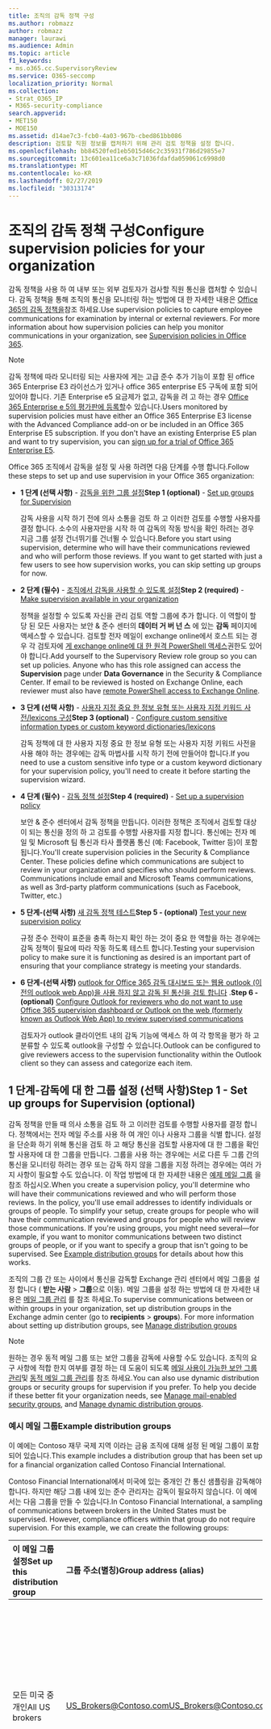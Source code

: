 ```yaml
---
title: 조직의 감독 정책 구성
ms.author: robmazz
author: robmazz
manager: laurawi
ms.audience: Admin
ms.topic: article
f1_keywords:
- ms.o365.cc.SupervisoryReview
ms.service: O365-seccomp
localization_priority: Normal
ms.collection:
- Strat_O365_IP
- M365-security-compliance
search.appverid:
- MET150
- MOE150
ms.assetid: d14ae7c3-fcb0-4a03-967b-cbed861bb086
description: 검토할 직원 정보를 캡처하기 위해 관리 검토 정책을 설정 합니다.
ms.openlocfilehash: bb84520fed1eb5015d46c2c35931f786d29855e7
ms.sourcegitcommit: 13c601ea11ce6a3c71036fdafda059061c6998d0
ms.translationtype: MT
ms.contentlocale: ko-KR
ms.lasthandoff: 02/27/2019
ms.locfileid: "30313174"
---
```

# <a name="configure-supervision-policies-for-your-organization"></a><span data-ttu-id="65161-103">조직의 감독 정책 구성</span><span class="sxs-lookup"><span data-stu-id="65161-103">Configure supervision policies for your organization</span></span>

<span data-ttu-id="65161-p101">감독 정책을 사용 하 여 내부 또는 외부 검토자가 검사할 직원 통신을 캡처할 수 있습니다. 감독 정책을 통해 조직의 통신을 모니터링 하는 방법에 대 한 자세한 내용은 [Office 365의 감독 정책을](supervision-policies.md)참조 하세요.</span><span class="sxs-lookup"><span data-stu-id="65161-p101">Use supervision policies to capture employee communications for examination by internal or external reviewers. For more information about how supervision policies can help you monitor communications in your organization, see [Supervision policies in Office 365](supervision-policies.md).</span></span>

> [!NOTE]
> <span data-ttu-id="65161-p102">감독 정책에 따라 모니터링 되는 사용자에 게는 고급 준수 추가 기능이 포함 된 office 365 Enterprise E3 라이선스가 있거나 office 365 enterprise E5 구독에 포함 되어 있어야 합니다. 기존 Enterprise e5 요금제가 없고, 감독을 려 고 하는 경우 [Office 365 Enterprise e 5의 평가판에 등록할](https://go.microsoft.com/fwlink/p/?LinkID=698279)수 있습니다.</span><span class="sxs-lookup"><span data-stu-id="65161-p102">Users monitored by supervision policies must have either an Office 365 Enterprise E3 license with the Advanced Compliance add-on or be included in an Office 365 Enterprise E5 subscription. If you don't have an existing Enterprise E5 plan and want to try supervision, you can [sign up for a trial of Office 365 Enterprise E5](https://go.microsoft.com/fwlink/p/?LinkID=698279).</span></span>
  
<span data-ttu-id="65161-108">Office 365 조직에서 감독을 설정 및 사용 하려면 다음 단계를 수행 합니다.</span><span class="sxs-lookup"><span data-stu-id="65161-108">Follow these steps to set up and use supervision in your Office 365 organization:</span></span>
  
- <span data-ttu-id="65161-109">**1 단계 (선택 사항)** - [감독을 위한 그룹 설정](configure-supervision-policies.md#exampledist)</span><span class="sxs-lookup"><span data-stu-id="65161-109">**Step 1 (optional)** - [Set up groups for Supervision](configure-supervision-policies.md#exampledist)</span></span>

    <span data-ttu-id="65161-p103">감독 사용을 시작 하기 전에 의사 소통을 검토 하 고 이러한 검토를 수행할 사용자를 결정 합니다. 소수의 사용자만을 시작 하 여 감독의 작동 방식을 확인 하려는 경우 지금 그룹 설정 건너뛰기를 건너뛸 수 있습니다.</span><span class="sxs-lookup"><span data-stu-id="65161-p103">Before you start using supervision, determine who will have their communications reviewed and who will perform those reviews. If you want to get started with just a few users to see how supervision works, you can skip setting up groups for now.</span></span>

- <span data-ttu-id="65161-112">**2 단계 (필수)** - [조직에서 감독을 사용할 수 있도록 설정](configure-supervision-policies.md#MakeAvailable)</span><span class="sxs-lookup"><span data-stu-id="65161-112">**Step 2 (required)** - [Make supervision available in your organization](configure-supervision-policies.md#MakeAvailable)</span></span>

    <span data-ttu-id="65161-p104">정책을 설정할 수 있도록 자신을 관리 검토 역할 그룹에 추가 합니다. 이 역할이 할당 된 모든 사용자는 보안 & 준수 센터의 **데이터 거 버 넌 스** 에 있는 **감독** 페이지에 액세스할 수 있습니다. 검토할 전자 메일이 exchange online에서 호스트 되는 경우 각 검토자에 [게 exchange online에 대 한 원격 PowerShell 액세스](https://docs.microsoft.com/powershell/exchange/exchange-online/disable-access-to-exchange-online-powershell)권한도 있어야 합니다.</span><span class="sxs-lookup"><span data-stu-id="65161-p104">Add yourself to the Supervisory Review role group so you can set up policies. Anyone who has this role assigned can access the **Supervision** page under **Data Governance** in the Security & Compliance Center. If email to be reviewed is hosted on Exchange Online, each reviewer must also have [remote PowerShell access to Exchange Online](https://docs.microsoft.com/powershell/exchange/exchange-online/disable-access-to-exchange-online-powershell).</span></span>

- <span data-ttu-id="65161-116">**3 단계 (선택 사항)** - [사용자 지정 중요 한 정보 유형 또는 사용자 지정 키워드 사전/lexicons 구성](configure-supervision-policies.md#sensitiveinfo)</span><span class="sxs-lookup"><span data-stu-id="65161-116">**Step 3 (optional)** - [Configure custom sensitive information types or custom keyword dictionaries/lexicons](configure-supervision-policies.md#sensitiveinfo)</span></span>

    <span data-ttu-id="65161-117">감독 정책에 대 한 사용자 지정 중요 한 정보 유형 또는 사용자 지정 키워드 사전을 사용 해야 하는 경우에는 감독 마법사를 시작 하기 전에 만들어야 합니다.</span><span class="sxs-lookup"><span data-stu-id="65161-117">If you need to use a custom sensitive info type or a custom keyword dictionary for your supervision policy, you'll need to create it before starting the supervision wizard.</span></span>

- <span data-ttu-id="65161-118">**4 단계 (필수)** - [감독 정책 설정](configure-supervision-policies.md#setupsuper)</span><span class="sxs-lookup"><span data-stu-id="65161-118">**Step 4 (required)** - [Set up a supervision policy](configure-supervision-policies.md#setupsuper)</span></span>

    <span data-ttu-id="65161-p105">보안 & 준수 센터에서 감독 정책을 만듭니다. 이러한 정책은 조직에서 검토할 대상이 되는 통신을 정의 하 고 검토를 수행할 사용자를 지정 합니다. 통신에는 전자 메일 및 Microsoft 팀 통신과 타사 플랫폼 통신 (예: Facebook, Twitter 등)이 포함 됩니다.</span><span class="sxs-lookup"><span data-stu-id="65161-p105">You'll create supervision policies in the Security & Compliance Center. These policies define which communications are subject to review in your organization and specifies who should perform reviews. Communications include email and Microsoft Teams communications, as well as 3rd-party platform communications (such as Facebook, Twitter, etc.)</span></span>

- <span data-ttu-id="65161-122">**5 단계-(선택 사항)** [새 감독 정책 테스트](configure-supervision-policies.md#TestPolicy)</span><span class="sxs-lookup"><span data-stu-id="65161-122">**Step 5 - (optional)** [Test your new supervision policy](configure-supervision-policies.md#TestPolicy)</span></span>

    <span data-ttu-id="65161-123">규정 준수 전략이 표준을 충족 하는지 확인 하는 것이 중요 한 역할을 하는 경우에는 감독 정책이 필요에 따라 작동 하도록 테스트 합니다.</span><span class="sxs-lookup"><span data-stu-id="65161-123">Testing your supervision policy to make sure it is functioning as desired is an important part of ensuring that your compliance strategy is meeting your standards.</span></span>

- <span data-ttu-id="65161-124">**6 단계-(선택 사항)** [outlook for Office 365 감독 대시보드 또는 웹용 outlook (이전의 outlook web App)을 사용 하지 않고 감독 된 통신을 검토 합니다](configure-supervision-policies.md#UseOutlook) .</span><span class="sxs-lookup"><span data-stu-id="65161-124">**Step 6 - (optional)** [Configure Outlook for reviewers who do not want to use Office 365 supervision dashboard or Outlook on the web (formerly known as Outlook Web App) to review supervised communications](configure-supervision-policies.md#UseOutlook)</span></span>

    <span data-ttu-id="65161-125">검토자가 outlook 클라이언트 내의 감독 기능에 액세스 하 여 각 항목을 평가 하 고 분류할 수 있도록 outlook을 구성할 수 있습니다.</span><span class="sxs-lookup"><span data-stu-id="65161-125">Outlook can be configured to give reviewers access to the supervision functionality within the Outlook client so they can assess and categorize each item.</span></span>

<span data-ttu-id="65161-126"><a name="exampledist"> </a></span><span class="sxs-lookup"><span data-stu-id="65161-126"></span></span>

## <a name="step-1---set-up-groups-for-supervision-optional"></a><span data-ttu-id="65161-127">1 단계-감독에 대 한 그룹 설정 (선택 사항)</span><span class="sxs-lookup"><span data-stu-id="65161-127">Step 1 - Set up groups for Supervision (optional)</span></span>

 <span data-ttu-id="65161-p106">감독 정책을 만들 때 의사 소통을 검토 하 고 이러한 검토를 수행할 사용자를 결정 합니다. 정책에서는 전자 메일 주소를 사용 하 여 개인 이나 사용자 그룹을 식별 합니다. 설정을 단순화 하기 위해 통신을 검토 하 고 해당 통신을 검토할 사용자에 대 한 그룹을 확인할 사용자에 대 한 그룹을 만듭니다. 그룹을 사용 하는 경우에는 서로 다른 두 그룹 간의 통신을 모니터링 하려는 경우 또는 감독 하지 않을 그룹을 지정 하려는 경우에는 여러 가지 사항이 필요할 수도 있습니다. 이 작업 방법에 대 한 자세한 내용은 [예제 메일 그룹](configure-supervision-policies.md#GroupExample) 을 참조 하십시오.</span><span class="sxs-lookup"><span data-stu-id="65161-p106">When you create a supervision policy, you'll determine who will have their communications reviewed and who will perform those reviews. In the policy, you'll use email addresses to identify individuals or groups of people. To simplify your setup, create groups for people who will have their communication reviewed and groups for people who will review those communications. If you're using groups, you might need several—for example, if you want to monitor communications between two distinct groups of people, or if you want to specify a group that isn't going to be supervised. See [Example distribution groups](configure-supervision-policies.md#GroupExample) for details about how this works.</span></span>
  
<span data-ttu-id="65161-p107">조직의 그룹 간 또는 사이에서 통신을 감독할 Exchange 관리 센터에서 메일 그룹을 설정 합니다 ( **받는 사람** \> **그룹**으로 이동). 메일 그룹을 설정 하는 방법에 대 한 자세한 내용은 [메일 그룹 관리](http://go.microsoft.com/fwlink/?LinkId=613635) 를 참조 하세요.</span><span class="sxs-lookup"><span data-stu-id="65161-p107">To supervise communications between or within groups in your organization, set up distribution groups in the Exchange admin center (go to **recipients** \> **groups**). For more information about setting up distribution groups, see [Manage distribution groups](http://go.microsoft.com/fwlink/?LinkId=613635)</span></span>
  
> [!NOTE]
> <span data-ttu-id="65161-p108">원하는 경우 동적 메일 그룹 또는 보안 그룹을 감독에 사용할 수도 있습니다. 조직의 요구 사항에 적합 한지 여부를 결정 하는 데 도움이 되도록 [메일 사용이 가능한 보안 그룹 관리](http://go.microsoft.com/fwlink/?LinkId=627033)및 [동적 메일 그룹 관리](http://go.microsoft.com/fwlink/?LinkId=627058)를 참조 하세요.</span><span class="sxs-lookup"><span data-stu-id="65161-p108">You can also use dynamic distribution groups or security groups for supervision if you prefer. To help you decide if these better fit your organization needs, see [Manage mail-enabled security groups](http://go.microsoft.com/fwlink/?LinkId=627033), and [Manage dynamic distribution groups](http://go.microsoft.com/fwlink/?LinkId=627058).</span></span>
  
<span data-ttu-id="65161-137"><a name="GroupExample"> </a></span><span class="sxs-lookup"><span data-stu-id="65161-137"></span></span>

### <a name="example-distribution-groups"></a><span data-ttu-id="65161-138">예시 메일 그룹</span><span class="sxs-lookup"><span data-stu-id="65161-138">Example distribution groups</span></span>

<span data-ttu-id="65161-139">이 예에는 Contoso 재무 국제 지역 이라는 금융 조직에 대해 설정 된 메일 그룹이 포함 되어 있습니다.</span><span class="sxs-lookup"><span data-stu-id="65161-139">This example includes a distribution group that has been set up for a financial organization called Contoso Financial International.</span></span>
  
<span data-ttu-id="65161-p109">Contoso Financial International에서 미국에 있는 중개인 간 통신 샘플링을 감독해야 합니다. 하지만 해당 그룹 내에 있는 준수 관리자는 감독이 필요하지 않습니다. 이 예에서는 다음 그룹을 만들 수 있습니다.</span><span class="sxs-lookup"><span data-stu-id="65161-p109">In Contoso Financial International, a sampling of communications between brokers in the United States must be supervised. However, compliance officers within that group do not require supervision. For this example, we can create the following groups:</span></span>
  
|<span data-ttu-id="65161-143">**이 메일 그룹 설정**</span><span class="sxs-lookup"><span data-stu-id="65161-143">**Set up this distribution group**</span></span>|<span data-ttu-id="65161-144">**그룹 주소(별칭)**</span><span class="sxs-lookup"><span data-stu-id="65161-144">**Group address (alias)**</span></span>|<span data-ttu-id="65161-145">**설명**</span><span class="sxs-lookup"><span data-stu-id="65161-145">**Description**</span></span>|
|:-----|:-----|:-----|
|<span data-ttu-id="65161-146">모든 미국 중개인</span><span class="sxs-lookup"><span data-stu-id="65161-146">All US brokers</span></span> | <span data-ttu-id="65161-147">US_Brokers@Contoso.com</span><span class="sxs-lookup"><span data-stu-id="65161-147">US_Brokers@Contoso.com</span></span> | <span data-ttu-id="65161-148">이 그룹에는 Contoso에서 근무하는 모든 미국 중개인에 대한 전자 메일 주소가 포함되어 있습니다.</span><span class="sxs-lookup"><span data-stu-id="65161-148">This group includes email addresses for all US-based brokers who work for Contoso.</span></span> |
| <span data-ttu-id="65161-149">모든 미국 준수 관리자</span><span class="sxs-lookup"><span data-stu-id="65161-149">All US compliance officers</span></span> | <span data-ttu-id="65161-150">US_Compliance@Contoso.com</span><span class="sxs-lookup"><span data-stu-id="65161-150">US_Compliance@Contoso.com</span></span>  | <span data-ttu-id="65161-p110">이 그룹에는 Contoso에서 근무 하는 모든 미국 기반 규정 준수 관리자의 전자 메일 주소가 포함 됩니다. 이 그룹은 모든 미국 기반 브로커의 하위 집합 이므로이 별칭을 사용 하 여 감독 정책에서 규정 준수 관리자를 제외할 수 있습니다.</span><span class="sxs-lookup"><span data-stu-id="65161-p110">This group includes email addresses for all US-based compliance officers who work for Contoso. Because this group is a subset of all US-based brokers, you can use this alias to exempt compliance officers from a supervision policy.</span></span> |
  
<span data-ttu-id="65161-153"><a name="MakeAvailable"> </a></span><span class="sxs-lookup"><span data-stu-id="65161-153"></span></span>

## <a name="step-2---make-supervision-available-in-your-organization-required"></a><span data-ttu-id="65161-154">2 단계-조직에서 감독을 사용할 수 있도록 설정 (필수)</span><span class="sxs-lookup"><span data-stu-id="65161-154">Step 2 - Make supervision available in your organization (required)</span></span>

<span data-ttu-id="65161-155">보안 & 준수 센터에서 **감독** 을 메뉴 옵션으로 사용 하도록 설정 하려면 관리 검토 관리자 역할이 할당 되어야 합니다.</span><span class="sxs-lookup"><span data-stu-id="65161-155">To make **Supervision** available as a menu option in the Security & Compliance Center, you must be assigned the Supervisory Review Administrator role.</span></span>
  
<span data-ttu-id="65161-156">이렇게 하려면 자신을 관리 검토 역할 그룹의 구성원으로 추가 하거나 새 역할 그룹을 만들 수 있습니다.</span><span class="sxs-lookup"><span data-stu-id="65161-156">To do this, you can either add yourself as a member of the Supervisory Review role group, or you can create a new role group.</span></span>
  
### <a name="add-members-to-the-supervisory-review-role-group"></a><span data-ttu-id="65161-157">관리 검토 역할 그룹에 구성원 추가</span><span class="sxs-lookup"><span data-stu-id="65161-157">Add members to the Supervisory Review role group</span></span>

1. <span data-ttu-id="65161-158">Office 365 [https://protection.office.com](https://protection.office.com) 조직의 관리자 계정에 대 한 자격 증명을 사용 하 여 로그인 합니다.</span><span class="sxs-lookup"><span data-stu-id="65161-158">Sign into [https://protection.office.com](https://protection.office.com) using credentials for an admin account in your Office 365 organization.</span></span>

2. <span data-ttu-id="65161-159">보안 & 준수 센터에서 **사용 권한**으로 이동 합니다.</span><span class="sxs-lookup"><span data-stu-id="65161-159">In the Security & Compliance Center, go to **Permissions**.</span></span>

3. <span data-ttu-id="65161-160">**관리 검토** 역할 그룹을 선택한 다음 편집 아이콘을 클릭 합니다.</span><span class="sxs-lookup"><span data-stu-id="65161-160">Select the **Supervisory Review** role group and then click the Edit icon.</span></span>

4. <span data-ttu-id="65161-161">**구성원** 섹션에서 조직에 대 한 감독을 관리 하려는 사용자를 추가 합니다.</span><span class="sxs-lookup"><span data-stu-id="65161-161">In the **Members** section, add the people who you want to manage supervision for your organization.</span></span>

### <a name="create-a-new-role-group"></a><span data-ttu-id="65161-162">새 역할 그룹 만들기</span><span class="sxs-lookup"><span data-stu-id="65161-162">Create a new role group</span></span>

1. <span data-ttu-id="65161-163">Office 365 [https://protection.office.com](https://protection.office.com) 조직의 관리자 계정에 대 한 자격 증명을 사용 하 여 로그인 합니다.</span><span class="sxs-lookup"><span data-stu-id="65161-163">Sign into [https://protection.office.com](https://protection.office.com) using credentials for an admin account in your Office 365 organization.</span></span>

2. <span data-ttu-id="65161-164">보안 & 준수 센터에서 **사용 권한** 으로 이동한 다음 추가 (**+**)를 클릭 합니다.</span><span class="sxs-lookup"><span data-stu-id="65161-164">In the Security & Compliance Center, go to **Permissions** and then click Add (**+**).</span></span>

3. <span data-ttu-id="65161-p111">**역할** 섹션에서 추가 (**+**)를 클릭 하 고 아래로 스크롤하여 **관리 검토 관리자**를 선택 합니다. 이 역할을 역할 그룹에 추가 합니다.</span><span class="sxs-lookup"><span data-stu-id="65161-p111">In the **Roles** section, click Add (**+**) and scroll down to **Supervisory Review Administrator**. Add this role to the role group.</span></span>

4. <span data-ttu-id="65161-167">**구성원** 섹션에서 조직에 대 한 감독을 관리 하려는 사용자를 추가 합니다.</span><span class="sxs-lookup"><span data-stu-id="65161-167">In the **Members** section, add the people who you want to manage supervision for your organization.</span></span>

<span data-ttu-id="65161-168">역할 그룹 및 사용 권한에 대 한 자세한 내용은 [Office 365 보안 &amp; 및 준수 센터의 사용 권한을](permissions-in-the-security-and-compliance-center.md)참조 하세요.</span><span class="sxs-lookup"><span data-stu-id="65161-168">For more information about role groups and permissions, see [Permissions in the Office 365 Security &amp; Compliance Center](permissions-in-the-security-and-compliance-center.md).</span></span>

### <a name="enable-remote-powershell-access-for-reviewers-if-email-is-hosted-on-exchange-online"></a><span data-ttu-id="65161-169">검토자에 대해 원격 PowerShell 액세스 사용 (전자 메일이 Exchange Online에서 호스트 되는 경우)</span><span class="sxs-lookup"><span data-stu-id="65161-169">Enable remote PowerShell access for reviewers (if email is hosted on Exchange Online)</span></span>

1. <span data-ttu-id="65161-170">[사용 또는 사용 안 함 Exchange Online PowerShell](https://docs.microsoft.com/powershell/exchange/exchange-online/disable-access-to-exchange-online-powershell)에 대 한 지침을 따릅니다.</span><span class="sxs-lookup"><span data-stu-id="65161-170">Follow the guidance in [Enable or disable access to Exchange Online PowerShell](https://docs.microsoft.com/powershell/exchange/exchange-online/disable-access-to-exchange-online-powershell).</span></span>

<span data-ttu-id="65161-171"><a name="sensitiveinfo"> </a></span><span class="sxs-lookup"><span data-stu-id="65161-171"></span></span>
  
## <a name="step-3---create-custom-sensitive-information-types-or-custom-keyword-dictionaries-optional"></a><span data-ttu-id="65161-172">3 단계-사용자 지정 중요 한 정보 유형 또는 사용자 지정 키워드 사전 만들기 (선택 사항)</span><span class="sxs-lookup"><span data-stu-id="65161-172">Step 3 - Create custom sensitive information types or custom keyword dictionaries (optional)</span></span>

<span data-ttu-id="65161-173">감독 정책 마법사에서 기존 사용자 지정 중요 한 정보 유형 또는 사용자 지정 키워드 사전을 선택 하려면 먼저 필요한 경우 이러한 항목을 만들어야 합니다.</span><span class="sxs-lookup"><span data-stu-id="65161-173">In order to pick from existing custom sensitive information types or custom keyword dictionaries in the supervision policy wizard, you first need to create these items if needed.</span></span>

### <a name="create-custom-sensitive-information-types"></a><span data-ttu-id="65161-174">사용자 지정 중요 한 정보 유형 만들기</span><span class="sxs-lookup"><span data-stu-id="65161-174">Create custom sensitive information types</span></span>

1. <span data-ttu-id="65161-p112">Office 365 Security & 준수 센터에서 새 중요 한 정보 유형을 만듭니다. **중요 한 정보** 유형 **분류** \> 로 이동 하 여 **새 중요 한 정보 유형 마법사**의 단계를 따릅니다. 여기에서 다음을 수행 합니다.</span><span class="sxs-lookup"><span data-stu-id="65161-p112">Create a new sensitive information type in the Office 365 Security & Compliance Center. Navigate to **Classifications** \> **Sensitive info types** and follow the steps in the **New sensitive info type wizard**. Here you will:</span></span>

    - <span data-ttu-id="65161-178">중요 한 정보 유형에 대 한 이름 및 설명 정의</span><span class="sxs-lookup"><span data-stu-id="65161-178">Define a name and description for the sensitive info type</span></span>
    - <span data-ttu-id="65161-179">근접성, 신뢰 수준 및 주 패턴 요소 정의</span><span class="sxs-lookup"><span data-stu-id="65161-179">Define the proximity, confidence level, and primary pattern elements</span></span>
    - <span data-ttu-id="65161-180">선택 항목 검토 및 중요 한 정보 유형 만들기</span><span class="sxs-lookup"><span data-stu-id="65161-180">Review your selections and create the sensitive info type</span></span>

    <span data-ttu-id="65161-181">자세한 내용은 [사용자 지정 중요 한 정보 유형 만들기](create-a-custom-sensitive-information-type.md)를 참조 하십시오.</span><span class="sxs-lookup"><span data-stu-id="65161-181">For more detailed information, see [Create a custom sensitive information type](create-a-custom-sensitive-information-type.md).</span></span>

### <a name="create-custom-keyword-dictionarylexicon"></a><span data-ttu-id="65161-182">사용자 지정 키워드 사전/어휘 만들기</span><span class="sxs-lookup"><span data-stu-id="65161-182">Create custom keyword dictionary/lexicon</span></span>

1. <span data-ttu-id="65161-p113">메모장과 같은 텍스트 편집기를 사용 하 여 감독 정책에서 모니터링할 키워드 용어를 포함 하는 새 파일을 만듭니다. 각 용어가 별도의 줄에 있는지 확인 하 고 파일을 **유니코드/u t f-16 (꼬마)** 형식으로 저장 합니다.</span><span class="sxs-lookup"><span data-stu-id="65161-p113">Using a text editor (like Notepad), create a new file that includes the keyword terms you'd like to monitor in a supervision policy. Make sure each term is on a separate line and save the file in the **Unicode/UTF-16 (Little Endian)** format.</span></span>
2. <span data-ttu-id="65161-p114">PowerShell을 사용 하 여 Office 365 테 넌 트에 키워드 파일을 가져옵니다. PowerShell을 사용 하 여 office 365에 연결 하려면 [connect to office 365 Security & 준수 센터 PowerShell](https://docs.microsoft.com/powershell/exchange/office-365-scc/connect-to-scc-powershell/connect-to-scc-powershell)를 참조 하세요.</span><span class="sxs-lookup"><span data-stu-id="65161-p114">Import the keyword file into your Office 365 tenant using PowerShell. To connect to Office 365 with PowerShell, see [Connect to Office 365 Security & Compliance Center PowerShell](https://docs.microsoft.com/powershell/exchange/office-365-scc/connect-to-scc-powershell/connect-to-scc-powershell).</span></span>

    <span data-ttu-id="65161-187">PowerShell을 사용 하 여 Office 365에 연결한 후에 키워드 사전을 가져오려면 다음 명령을 실행 합니다.</span><span class="sxs-lookup"><span data-stu-id="65161-187">After you've connected to Office 365 with PowerShell, run the following commands to import your keyword dictionary:</span></span>

    ```
    $fileData = Get-Content "your keyword path and file name" -Encoding Byte -ReadCount 0

    New-DlpKeywordDictionary -Name "Name for your keyword dictionary" -Description "optional description for your keyword dictionary" -FileData $fileData
    ```
    <span data-ttu-id="65161-188">자세한 내용은 [Create a keyword dictionary](create-a-keyword-dictionary.md)를 참조 하십시오.</span><span class="sxs-lookup"><span data-stu-id="65161-188">For more detailed information, see [Create a keyword dictionary](create-a-keyword-dictionary.md).</span></span>

3. <span data-ttu-id="65161-p115">Office 365 Security & 준수 센터에서 새 중요 한 정보 유형을 만듭니다. **중요 한 정보** 유형 **분류** \> 로 이동 하 여 **새 중요 한 정보 유형 마법사**의 단계를 따릅니다. 여기에서 다음을 수행 합니다.</span><span class="sxs-lookup"><span data-stu-id="65161-p115">Create a new sensitive information type in the Office 365 Security & Compliance Center. Navigate to **Classifications** \> **Sensitive info types** and follow the steps in the **New sensitive info type wizard**. Here you will:</span></span>

    - <span data-ttu-id="65161-192">중요 한 정보 유형에 대 한 이름 및 설명 정의</span><span class="sxs-lookup"><span data-stu-id="65161-192">Define a name and description for the sensitive info type</span></span>
    - <span data-ttu-id="65161-193">일치 요소에 대 한 요구 사항으로 사용자 지정 사전 추가</span><span class="sxs-lookup"><span data-stu-id="65161-193">Add your custom dictionary as a requirement for the matching element</span></span>
    - <span data-ttu-id="65161-194">선택 항목 검토 및 중요 한 정보 유형 만들기</span><span class="sxs-lookup"><span data-stu-id="65161-194">Review your selections and create the sensitive info type</span></span>

    <span data-ttu-id="65161-195">사용자 지정 사전/어휘를 만든 후에는 [DlpKeywordDictionary](https://docs.microsoft.com/powershell/module/exchange/policy-and-compliance-dlp/get-dlpkeyworddictionary) cmdlet을 사용 하 여 구성 된 키워드를 보거나 [DlpKeywordDictionary](https://docs.microsoft.com/powershell/module/exchange/policy-and-compliance-dlp/set-dlpkeyworddictionary) cmdlet을 사용 하 여 용어를 추가 및 제거할 수 있습니다.</span><span class="sxs-lookup"><span data-stu-id="65161-195">After the custom dictionary/lexicon is created, you can view the configured keywords using the [Get-DlpKeywordDictionary](https://docs.microsoft.com/powershell/module/exchange/policy-and-compliance-dlp/get-dlpkeyworddictionary) cmdlet or add and remove terms using the [Set-DlpKeywordDictionary](https://docs.microsoft.com/powershell/module/exchange/policy-and-compliance-dlp/set-dlpkeyworddictionary) cmdlet.</span></span>

    <span data-ttu-id="65161-196">자세한 내용은 [사용자 지정 중요 한 정보 유형 만들기](create-a-custom-sensitive-information-type.md)를 참조 하십시오.</span><span class="sxs-lookup"><span data-stu-id="65161-196">For more detailed information, see [Create a custom sensitive information type](create-a-custom-sensitive-information-type.md).</span></span>

<span data-ttu-id="65161-197"><a name="setupsuper"> </a></span><span class="sxs-lookup"><span data-stu-id="65161-197"></span></span>

## <a name="step-4---set-up-a-supervision-policy-required"></a><span data-ttu-id="65161-198">4 단계-감독 정책 설정 (필수)</span><span class="sxs-lookup"><span data-stu-id="65161-198">Step 4 - Set up a supervision policy (required)</span></span>
  
1. <span data-ttu-id="65161-199">Office 365 [https://protection.office.com](https://protection.office.com) 조직의 관리자 계정에 대 한 자격 증명을 사용 하 여 로그인 합니다.</span><span class="sxs-lookup"><span data-stu-id="65161-199">Sign into [https://protection.office.com](https://protection.office.com) using credentials for an admin account in your Office 365 organization.</span></span>

2. <span data-ttu-id="65161-200">보안 & 준수 센터에서 **감독**을 선택 합니다.</span><span class="sxs-lookup"><span data-stu-id="65161-200">In the Security & Compliance Center, select **Supervision**.</span></span>
  
3. <span data-ttu-id="65161-p116">**만들기** 를 선택 하 고 마법사의 지시에 따라 다음과 같은 정책 페이지를 설정 합니다. 마법사를 사용 하 여 다음을 수행할 수 있습니다.</span><span class="sxs-lookup"><span data-stu-id="65161-p116">Select **Create** and then follow the wizard to set up the following pages of the policy. Using the wizard, you will:</span></span>

    - <span data-ttu-id="65161-203">정책에 이름과 설명을 지정 합니다.</span><span class="sxs-lookup"><span data-stu-id="65161-203">Give the policy a name and description.</span></span>
    - <span data-ttu-id="65161-204">제외할 사용자 또는 그룹 선택을 비롯 하 여 감독할 사용자 또는 그룹을 선택 합니다.</span><span class="sxs-lookup"><span data-stu-id="65161-204">Choose the users or groups to supervise, including choosing users or groups you'd like to exclude.</span></span>
    - <span data-ttu-id="65161-205">감독 정책 조건을 정의 합니다.</span><span class="sxs-lookup"><span data-stu-id="65161-205">Define the supervision policy conditions.</span></span>
    - <span data-ttu-id="65161-p117">중요 한 정보 유형을 포함 하 고 싶은 경우 선택 합니다. 여기에서 기본 및 사용자 지정 중요 한 정보 유형을 선택할 수 있습니다.</span><span class="sxs-lookup"><span data-stu-id="65161-p117">Choose if you'd like to include sensitive information types. This is where you can select default and custom sensitive info types.</span></span>
    - <span data-ttu-id="65161-208">검토할 통신의 비율을 정의 합니다.</span><span class="sxs-lookup"><span data-stu-id="65161-208">Define the percentage of communications to review.</span></span>
    - <span data-ttu-id="65161-p118">정책에 대 한 검토자를 선택 합니다. 검토자는 개별 사용자 또는 [메일 사용이 가능한 보안 그룹이](https://docs.microsoft.com/Exchange/recipients-in-exchange-online/manage-mail-enabled-security-groups#create-a-mail-enabled-security-group)될 수 있습니다.</span><span class="sxs-lookup"><span data-stu-id="65161-p118">Choose the reviewers for the policy. Reviewers can be individual users or [mail-enabled security groups](https://docs.microsoft.com/Exchange/recipients-in-exchange-online/manage-mail-enabled-security-groups#create-a-mail-enabled-security-group).</span></span>
    - <span data-ttu-id="65161-211">정책 선택을 검토 하 고 정책을 만듭니다.</span><span class="sxs-lookup"><span data-stu-id="65161-211">Review your policy selections and create the policy.</span></span>

<span data-ttu-id="65161-212"><a name="TestPolicy"> </a></span><span class="sxs-lookup"><span data-stu-id="65161-212"></span></span>

## <a name="step-5---test-your-supervision-policy-optional"></a><span data-ttu-id="65161-213">5 단계-감독 정책 테스트 (선택 사항)</span><span class="sxs-lookup"><span data-stu-id="65161-213">Step 5 - Test your supervision policy (optional)</span></span>

<span data-ttu-id="65161-p119">감독 정책을 만든 후에는 테스트를 통해 정의한 조건이 정책에 의해 적절 하 게 적용 되는지 확인 하는 것이 좋습니다. 또한 감독 정책에 중요 한 정보 유형이 포함 되어 있는 경우 [DLP (데이터 손실 방지) 정책을 테스트할](create-test-tune-dlp-policy.md) 수도 있습니다. 다음 단계에 따라 감독 정책을 테스트 합니다.</span><span class="sxs-lookup"><span data-stu-id="65161-p119">After you create a supervision policy, it's a good idea to test to make sure that the conditions you defined are being properly enforced by the policy. You may also want to [test your data loss prevention (DLP) policies](create-test-tune-dlp-policy.md) if your supervision policies include sensitive information types. Follow the steps below to test your supervision policy:</span></span>

1. <span data-ttu-id="65161-217">테스트할 정책에 정의 된 감독 된 사용자로 로그인 한 전자 메일 클라이언트 또는 Microsoft 팀을 엽니다.</span><span class="sxs-lookup"><span data-stu-id="65161-217">Open an email client or Microsoft Teams logged in as a supervised user defined in the policy you want to test.</span></span>
2. <span data-ttu-id="65161-p120">감독 정책에 정의한 기준을 충족 하는 전자 메일 또는 Microsoft 팀 채팅을 보냅니다. 키워드, 첨부 파일 크기, 도메인 등이 될 수 있습니다. 정책에서 구성 된 조건부 설정이 너무 제한적 이거나 너무 lenient 인지 확인 합니다.</span><span class="sxs-lookup"><span data-stu-id="65161-p120">Send an email or Microsoft Teams chat that meets the criteria you've defined in the supervision policy. This can be a keyword, attachment size, domain, etc. Make sure you determine if your configured conditional settings in the policy is too restrictive or too lenient.</span></span>

    > [!Note]
    > <span data-ttu-id="65161-p121">정의 된 정책이 적용 되는 전자 메일은 거의 실시간으로 처리 되며 정책이 구성 된 직후에 테스트할 수 있습니다. Microsoft 팀의 채팅에는 정책에서 전체 프로세스를 수행 하는 데 최대 24 시간이 걸릴 수 있습니다.</span><span class="sxs-lookup"><span data-stu-id="65161-p121">Emails subject to defined policies are processed in near real-time and can be tested immediately after the policy is configured. Chats in Microsoft Teams can take up to 24 hours to fully process in a policy.</span></span> 

3. <span data-ttu-id="65161-p122">감독 정책에 지정 된 검토자로 Office 365 테 넌 트에 로그인 합니다. *사용자 지정 정책이* > **열려** 있는 **감독** > 을 탐색 하 여 정책에 대 한 보고서를 확인 합니다.</span><span class="sxs-lookup"><span data-stu-id="65161-p122">Log into your Office 365 tenant as a reviewer designated in the supervision policy. Navigate to **Supervision** > *Your Custom Policy* > **Open** to view the report for the policy.</span></span>

<span data-ttu-id="65161-224"><a name="UseOutlook"> </a></span><span class="sxs-lookup"><span data-stu-id="65161-224"></span></span>

## <a name="step-6---configure-outlook-for-reviewers-optional"></a><span data-ttu-id="65161-225">6 단계-Outlook for 검토자별로 구성 (선택 사항)</span><span class="sxs-lookup"><span data-stu-id="65161-225">Step 6 - Configure Outlook for reviewers (optional)</span></span>

<span data-ttu-id="65161-226">Office 365에서 감독 대시보드를 사용 하 여 통신을 검토 하는 대신 outlook을 사용 하려는 검토자는 자신의 outlook 클라이언트를 구성 해야 합니다.</span><span class="sxs-lookup"><span data-stu-id="65161-226">Reviewers that want to use Outlook instead of using the Supervision dashboard in Office 365 to review communications must configure their Outlook client.</span></span>

### <a name="step-1-copy-the-address-for-the-supervision-mailbox"></a><span data-ttu-id="65161-227">1 단계: 감독 사서함의 주소 복사</span><span class="sxs-lookup"><span data-stu-id="65161-227">Step 1: Copy the address for the supervision mailbox</span></span>

<span data-ttu-id="65161-228">웹용 outlook 데스크톱 또는 outlook에 대 한 검토를 구성 하려면 감독 정책 설정의 일부로 만들어진 감독 사서함의 주소가 필요 합니다.</span><span class="sxs-lookup"><span data-stu-id="65161-228">To configure review for Outlook desktop or Outlook for the web, you'll need the address for the supervision mailbox that was created as part of the supervision policy setup.</span></span>
  
> [!NOTE]
> <span data-ttu-id="65161-229">다른 사용자가 정책을 만든 경우이 주소에서 추가 기능을 설치 하도록 요청 받아야 합니다.</span><span class="sxs-lookup"><span data-stu-id="65161-229">If someone else created the policy, you'll need to get this address from them to install the add-in.</span></span>

 <span data-ttu-id="65161-230">**감독 사서함 주소를 찾으려면**</span><span class="sxs-lookup"><span data-stu-id="65161-230">**To find the supervision mailbox address**</span></span>
  
1. <span data-ttu-id="65161-231">Office 365 조직의 관리자 계정에 대 한 자격 증명을 사용 하 여 [ &amp; 보안 및 준수 센터](https://protection.office.com) 에 로그인 합니다.</span><span class="sxs-lookup"><span data-stu-id="65161-231">Sign into the [Security &amp; Compliance Center](https://protection.office.com) using credentials for an admin account in your Office 365 organization.</span></span>

2. <span data-ttu-id="65161-232">**감독**으로 이동 합니다.</span><span class="sxs-lookup"><span data-stu-id="65161-232">Go to **Supervision**.</span></span>

3. <span data-ttu-id="65161-233">검토할 통신을 모으는 감독 정책을 클릭 합니다.</span><span class="sxs-lookup"><span data-stu-id="65161-233">Click the supervision policy that's gathering the communications you want to review.</span></span>

4. <span data-ttu-id="65161-234">정책 세부 정보 플라이 아웃의 **감독 사서함**에서 주소를 복사 합니다.</span><span class="sxs-lookup"><span data-stu-id="65161-234">In the policy details flyout, under **Supervision mailbox**, copy the address.</span></span><br/><span data-ttu-id="65161-235">![감독 사서함 주소가 강조 표시 된 감독 정책의 세부 정보 플라이 아웃의 ' 감독 사서함 ' 섹션](media/71779d0e-4f01-4dd3-8234-5f9c30eeb067.jpg)</span><span class="sxs-lookup"><span data-stu-id="65161-235">![The 'Supervision Mailbox' section of a supervision policy's details flyout showing the supervision mailbox address highlighted](media/71779d0e-4f01-4dd3-8234-5f9c30eeb067.jpg)</span></span>
  
### <a name="step-2-configure-the-supervision-mailbox-for-outlook-access"></a><span data-ttu-id="65161-236">2 단계: Outlook 액세스를 위한 감독 사서함 구성</span><span class="sxs-lookup"><span data-stu-id="65161-236">Step 2: Configure the supervision mailbox for Outlook access</span></span>

<span data-ttu-id="65161-237">다음으로, Outlook을 메일 감독 사서함에 연결할 수 있도록 검토자가 몇 개의 Exchange Online PowerShell 명령을 실행 해야 합니다.</span><span class="sxs-lookup"><span data-stu-id="65161-237">Next, reviewers will need to run a couple Exchange Online PowerShell commands so they can connect Outlook to the supervision mailbox.</span></span>
  
1. <span data-ttu-id="65161-p123">Exchange Online PowerShell에 연결 합니다. [어떻게](https://docs.microsoft.com/powershell/exchange/exchange-online/connect-to-exchange-online-powershell/connect-to-exchange-online-powershell) 해야 합니까?</span><span class="sxs-lookup"><span data-stu-id="65161-p123">Connect to Exchange Online PowerShell. [How do I do this?](https://docs.microsoft.com/powershell/exchange/exchange-online/connect-to-exchange-online-powershell/connect-to-exchange-online-powershell)</span></span>

2. <span data-ttu-id="65161-240">다음 명령을 실행 하면 *SupervisoryReview {GUID} @domain onmicrosoft.com* 는 위의 1 단계에서 복사한 주소이 고 *사용자* 는 3 단계에서 감독 사서함에 연결할 검토자의 이름입니다.</span><span class="sxs-lookup"><span data-stu-id="65161-240">Run the following commands, where  *SupervisoryReview{GUID}@domain.onmicrosoft.com*  is the address you copied in Step 1 above, and  *User*  is the name of the reviewer who will be connecting to the supervision mailbox in Step 3.</span></span>

    ```Add-MailboxPermission "SupervisoryReview{GUID}@domain.onmicrosoft.com" -User <alias or email address of the account that has reviewer permissions to the supervision mailbox> -AccessRights FullAccess```

    ```Set-Mailbox "<SupervisoryReview{GUID}@domain.onmicrosoft.com>" -HiddenFromAddressListsEnabled: $false```

3. <span data-ttu-id="65161-241">아래 3 단계로 넘어가기 전까지 적어도 1 시간 이상 기다립니다.</span><span class="sxs-lookup"><span data-stu-id="65161-241">Wait at least an hour before moving on to Step 3 below.</span></span>

### <a name="step-3-create-an-outlook-profile-to-connect-to-the-supervision-mailbox"></a><span data-ttu-id="65161-242">3 단계: Outlook 프로필을 만들어 감독 사서함에 연결</span><span class="sxs-lookup"><span data-stu-id="65161-242">Step 3: Create an Outlook profile to connect to the supervision mailbox</span></span>

<span data-ttu-id="65161-243">마지막 단계에서 검토자는 Outlook 프로필을 만들어 감독 사서함에 연결 해야 합니다.</span><span class="sxs-lookup"><span data-stu-id="65161-243">For the final step, reviewers will need to create an Outlook profile to connect to the supervision mailbox.</span></span>

> [!NOTE]
> <span data-ttu-id="65161-p124">새 Outlook 프로필을 만들려면 Windows 제어판의 메일 설정을 사용 합니다. 이러한 설정에 액세스 하기 위해 수행 하는 경로는 사용 중인 windows 운영 체제 (windows 7, windows 8 또는 windows 10)와 설치 된 Outlook 버전에 따라 달라질 수 있습니다.</span><span class="sxs-lookup"><span data-stu-id="65161-p124">To create a new Outlook profile, you'll use the Mail settings in the Windows Control Panel. The path you take to get to these settings might depend on which Windows operating system (Windows 7, Windows 8, or Windows 10) you're using, and which version of Outlook is installed.</span></span>
  
1. <span data-ttu-id="65161-246">제어판을 열고 창 위쪽의 **검색** 상자에 **Mail**을 입력 합니다.</span><span class="sxs-lookup"><span data-stu-id="65161-246">Open the Control Panel, and in the **Search** box at the top of the window, type **Mail**.</span></span><br/><span data-ttu-id="65161-p125">(제어판을 표시 하는 방법에 대 한 자세한 내용을 확인 하세요. [제어판은 무엇 인가요?](https://support.microsoft.com/help/13764/windows-where-is-control-panel)를 참조 하세요.</span><span class="sxs-lookup"><span data-stu-id="65161-p125">(Not sure how to get to the Control Panel? See [Where is Control Panel?](https://support.microsoft.com/help/13764/windows-where-is-control-panel))</span></span>
  
2. <span data-ttu-id="65161-249">**메일** 앱을 엽니다.</span><span class="sxs-lookup"><span data-stu-id="65161-249">Open the **Mail** app.</span></span>

3. <span data-ttu-id="65161-250">**메일 설정-Outlook**에서 **프로필 보기**를 클릭 합니다.</span><span class="sxs-lookup"><span data-stu-id="65161-250">In **Mail Setup - Outlook**, click **Show Profiles**.</span></span><br/><span data-ttu-id="65161-251">![' 프로필 표시 ' 단추가 강조 표시 된 상태로 ' 메일 설정-Outlook ' 대화 상자](media/28b5dae9-d10c-4f2b-926a-294c857d555c.jpg)</span><span class="sxs-lookup"><span data-stu-id="65161-251">![The 'Mail Setup - Outlook' dialog box with the 'Show Profiles' button highlighted](media/28b5dae9-d10c-4f2b-926a-294c857d555c.jpg)</span></span>
  
4. <span data-ttu-id="65161-p126">**메일**에서 **추가**를 클릭 합니다. 그런 다음 **새 프로필**에 감독 사서함의 이름을 입력 합니다 (예: **감독**).</span><span class="sxs-lookup"><span data-stu-id="65161-p126">In **Mail**, click **Add**. Then, in **New Profile**, enter a name for the supervision mailbox (such as **Supervision**).</span></span><br/><span data-ttu-id="65161-254">![' 프로필 이름 ' 상자에 ' 감독 ' 이름을 표시 하는 ' 새 프로필 ' 대화 상자가 있습니다.](media/d02ae181-b541-4ec6-8f51-698f30033204.jpg)</span><span class="sxs-lookup"><span data-stu-id="65161-254">![The 'New Profile' dialog showing the name 'Supervision' in the 'Profile Name' box](media/d02ae181-b541-4ec6-8f51-698f30033204.jpg)</span></span>
  
5. <span data-ttu-id="65161-255">**Outlook을 Office 365에 연결**에서 **다른 계정에 연결**을 클릭 합니다.</span><span class="sxs-lookup"><span data-stu-id="65161-255">In **Connect Outlook to Office 365**, click **Connect to a different account**.</span></span><br/><span data-ttu-id="65161-256">![' 다른 계정에 연결 ' 링크가 강조 표시 된 ' Outlook과 Office 365 연결 ' 메시지](media/fac49ff8-a7f0-4e82-a271-9ec045a95de1.jpg)</span><span class="sxs-lookup"><span data-stu-id="65161-256">![The 'Connect Outlook to Office 365' message with the 'Connect to a different account' link highlighted](media/fac49ff8-a7f0-4e82-a271-9ec045a95de1.jpg)</span></span>
  
6. <span data-ttu-id="65161-257">**자동 계정 설정**에서 **수동 설치 또는 추가 서버 유형을**선택 하 고 **다음**을 클릭 합니다.</span><span class="sxs-lookup"><span data-stu-id="65161-257">In **Auto Account Setup**, choose **Manual setup or additional server types**, and then click **Next**.</span></span>

7. <span data-ttu-id="65161-p127">**계정 유형 선택**에서 **Office 365**을 선택 합니다. 그런 다음 **전자 메일 주소** 상자에 이전에 복사한 감독 사서함의 주소를 입력 합니다.</span><span class="sxs-lookup"><span data-stu-id="65161-p127">In **Choose Your Account Type**, choose **Office 365**. Then, in the **Email Address** box, enter the address of the supervision mailbox you copied previously.</span></span><br/><span data-ttu-id="65161-260">![' 전자 메일 주소 ' 확인란이 강조 표시 된 Outlook의 ' 계정 추가 ' 대화 상자에서 ' 계정 유형 선택 ' 페이지입니다.](media/4f601236-9f69-4cf6-a58c-0b91204aa8cb.jpg)</span><span class="sxs-lookup"><span data-stu-id="65161-260">![The 'Choose Your Account Type' page of the 'Add Account' dialog in Outlook showing the 'Email Address' box highlighted.](media/4f601236-9f69-4cf6-a58c-0b91204aa8cb.jpg)</span></span>
  
8. <span data-ttu-id="65161-261">메시지가 나타나면 Office 365 자격 증명을 입력 합니다.</span><span class="sxs-lookup"><span data-stu-id="65161-261">When prompted, enter your Office 365 credentials.</span></span>

9. <span data-ttu-id="65161-262">성공 하면 Outlook의 폴더 목록 보기에 \*\*감독 \<정책 이름\> \*\* 폴더가 표시 됩니다.</span><span class="sxs-lookup"><span data-stu-id="65161-262">If successful, you'll see the **Supervision - \<policy name\>** folder listed in the Folder List view in Outlook.</span></span>

## <a name="powershell-reference"></a><span data-ttu-id="65161-263">PowerShell 참조</span><span class="sxs-lookup"><span data-stu-id="65161-263">PowerShell reference</span></span>

<span data-ttu-id="65161-264">필요한 경우 다음 PowerShell cmdlet을 사용 하 여 감독 정책을 만들고 관리할 수 있습니다.</span><span class="sxs-lookup"><span data-stu-id="65161-264">If needed, you can create and manage supervision policies using the following PowerShell cmdlets:</span></span>

- [<span data-ttu-id="65161-265">remove-supervisoryreviewpolicyv2</span><span class="sxs-lookup"><span data-stu-id="65161-265">New-SupervisoryReviewPolicyV2</span></span>](https://docs.microsoft.com/powershell/module/exchange/policy-and-compliance/new-supervisoryreviewpolicyv2?view=exchange-ps)
- [<span data-ttu-id="65161-266">remove-supervisoryreviewpolicyv2</span><span class="sxs-lookup"><span data-stu-id="65161-266">Get-SupervisoryReviewPolicyV2</span></span>](https://docs.microsoft.com/powershell/module/exchange/policy-and-compliance/get-supervisoryreviewpolicyv2?view=exchange-ps)
- [<span data-ttu-id="65161-267">remove-supervisoryreviewpolicyv2</span><span class="sxs-lookup"><span data-stu-id="65161-267">Set-SupervisoryReviewPolicyV2</span></span>](https://docs.microsoft.com/powershell/module/exchange/policy-and-compliance/set-supervisoryreviewpolicyv2?view=exchange-ps)
- [<span data-ttu-id="65161-268">remove-supervisoryreviewpolicyv2을 제거 합니다.</span><span class="sxs-lookup"><span data-stu-id="65161-268">Remove-SupervisoryReviewPolicyV2</span></span>](https://docs.microsoft.com/powershell/module/exchange/policy-and-compliance/remove-supervisoryreviewpolicyv2?view=exchange-ps)
- [<span data-ttu-id="65161-269">set-supervisoryreviewrule</span><span class="sxs-lookup"><span data-stu-id="65161-269">New-SupervisoryReviewRule</span></span>](https://docs.microsoft.com/powershell/module/exchange/policy-and-compliance/new-supervisoryreviewrule?view=exchange-ps)
- [<span data-ttu-id="65161-270">set-supervisoryreviewrule</span><span class="sxs-lookup"><span data-stu-id="65161-270">Set-SupervisoryReviewRule</span></span>](https://docs.microsoft.com/powershell/module/exchange/policy-and-compliance/set-supervisoryreviewrule?view=exchange-ps)
- [<span data-ttu-id="65161-271">SupervisoryReviewActivity</span><span class="sxs-lookup"><span data-stu-id="65161-271">Get-SupervisoryReviewActivity</span></span>](https://docs.microsoft.com/powershell/module/exchange/reporting/get-supervisoryreviewactivity)
- [<span data-ttu-id="65161-272">SupervisoryReviewOverallProgressReport</span><span class="sxs-lookup"><span data-stu-id="65161-272">Get-SupervisoryReviewOverallProgressReport</span></span>](https://docs.microsoft.com/powershell/module/exchange/reporting/get-supervisoryreviewoverallprogressreport)
- [<span data-ttu-id="65161-273">SupervisoryReviewTopCasesReport</span><span class="sxs-lookup"><span data-stu-id="65161-273">Get-SupervisoryReviewTopCasesReport</span></span>](https://docs.microsoft.com/powershell/module/exchange/reporting/get-supervisoryreviewtopcasesreport)